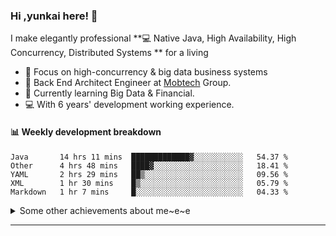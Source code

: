 ### Hi ,yunkai here! :wave: 

I make elegantly professional **💻 Native Java, High Availability, High Concurrency, Distributed Systems ** for a living

* 🧐   Focus on high-concurrency & big data business systems
* 💼   Back End Architect Engineer at [Mobtech](https://www.mob.com/) Group.
* 🌱   Currently learning Big Data & Financial.
* 💻   With 6 years' development working experience.

#### :bar_chart: Weekly development breakdown

<!--START_SECTION:waka-->
```text
Java       14 hrs 11 mins  █████████████▓░░░░░░░░░░░   54.37 % 
Other      4 hrs 48 mins   ████▓░░░░░░░░░░░░░░░░░░░░   18.41 % 
YAML       2 hrs 29 mins   ██▒░░░░░░░░░░░░░░░░░░░░░░   09.56 % 
XML        1 hr 30 mins    █▒░░░░░░░░░░░░░░░░░░░░░░░   05.79 % 
Markdown   1 hr 7 mins     █░░░░░░░░░░░░░░░░░░░░░░░░   04.33 % 
```
<!--END_SECTION:waka-->

<details>
  <summary>Some other achievements about me~e~e</summary>
  <br>

* 👑   Some GitHub statistical reports:

<p align="center">
<img align="center" src="https://github-readme-stats.vercel.app/api/top-langs/?username=JanYunkai&hide_langs_below=1&theme=default&line_height=27&layout=compact" />
<img align="center" src="https://github-readme-stats.vercel.app/api?username=JanYunkai&show_icons=true&count_private=true&include_all_commits=true&line_height=21&layout=compact" alt="halfrost's Github Stats" />
<img align="center" src="https://github-profile-trophy.vercel.app/?username=JanYunkai&column=7" alt="JanYunkai's Github Trophy" />
</p>

</details>

---
